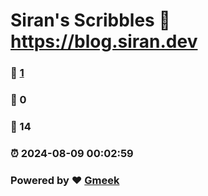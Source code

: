 # Siran's Scribbles :link: https://blog.siran.dev
### :page_facing_up: [1](https://siranchao.github.io/tag.html) 
### :speech_balloon: 0 
### :hibiscus: 14 
### :alarm_clock: 2024-08-09 00:02:59 
### Powered by :heart: [Gmeek](https://github.com/Meekdai/Gmeek)
